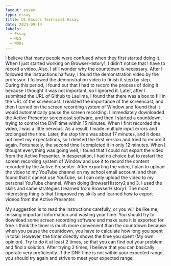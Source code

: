 ```yaml
---
layout: essay
type: essay
title: UI Basics Technical Essay
date: 2021-09-14
labels:
  - Essay
  - MIS
  - WODs
---
```

I believe that many people were confused when they first started doing it. When I just started working on BrowserHistory1, I didn't notice that I have to record a video. Also, I still wonder why the countdown is necessary. After I followed the instructions halfway, I found the demonstration video by the professor. I followed the demonstration video to finish it step by step. During this period, I found out that I had to record the process of doing it because I thought it was not important, so I ignored it. Later, after I submitted the URL of Github to Laulima, I found that there was a box to fill in the URL of the screencast. I realized the importance of the screencast, and then I turned on the screen recording system of Window and found that it would automatically pause the screen recording. I immediately downloaded the Active Presenter screencast software, and then I started a countdown, trying to control the DNF time within 15 minutes. When I first recorded the video, I was a little nervous. As a result, I made multiple input errors and prolonged the time. Later, the stop time was about 17 minutes, and it does not meet my expectations, so I deleted the first version and tried to record it again. Fortunately, the second time I completed it in only 12 minutes. When I thought everything was going well, I found that I could not export the video from the Active Presenter. In desperation, I had no choice but to restart the screen recording system of Window and use it to record the content recorded by the Active Presenter. After exporting the video, I plan to upload the video to my YouTube channel on my school email account, and then found that it cannot use YouTube, so I can only upload the video to my personal YouTube channel. When doing BrowserHistory2 and 3, I used the skills and same strategies I learned from BrowserHistory1. The most interesting thing is that I improved my skills and learned how to export videos from the Active Presenter.

My suggestion is to read the instructions carefully, or you will be like me, missing important information and wasting your time. You should try to download some screen recording software and make sure it is exported for free. I think the timer is much more convenient than the countdown because when you pause the countdown, you have to calculate how long you spent in total. However, the timer directly shows the time you spent (My own opinion). Try to do it at least 2 times, so that you can find out your problem and find a solution. After trying 3 times, I believe that you can basically operate very proficiently. If the DNF time is not within your expected range, you should try again and strive to meet your expected range.
